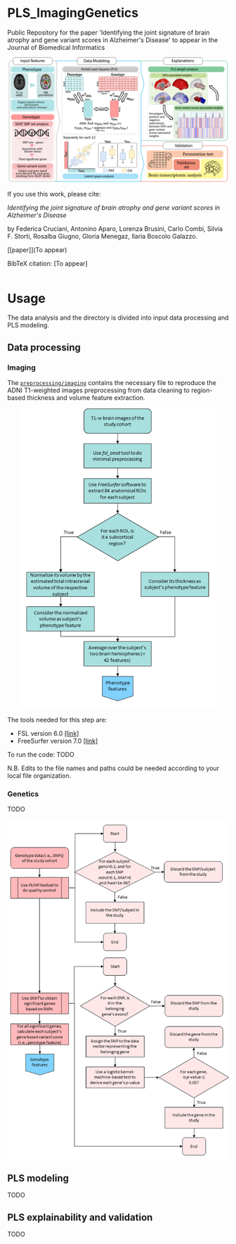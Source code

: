 # PLS_ImagingGenetics
Public Repository for the paper 'Identifying the joint signature of brain atrophy and gene variant scores in Alzheimer's Disease' to appear in the Journal of Biomedical Informatics

<p align="center">
<img src="./images/Pipeline.png" width="748">
</p>
  
If you use this work, please cite:

*Identifying the joint signature of brain atrophy and gene variant scores in Alzheimer's Disease*

by Federica Cruciani, Antonino Aparo, Lorenza Brusini, Carlo Combi, Silvia F. Storti, Rosalba Giugno, Gloria Menegaz, Ilaria Boscolo Galazzo.

[[paper]](To appear)

BibTeX citation: [To appear]
```bibtex
```

# Usage

The data analysis and the directory is divided into input data processing and PLS modeling.  

## Data processing
### Imaging
The [`preprocessing/imaging`](https://github.com/fcrucian/PLS_ImagingGenetics/tree/main/preprocessing) contains the necessary file to reproduce the ADNI T1-weighted images preprocessing from data cleaning to region-based thickness and volume feature extraction.

<p align="center">
<img src="./images/workflow_T1.png" width="448">
</p>

The tools needed for this step are:
* FSL version 6.0 [[link]](https://fsl.fmrib.ox.ac.uk/fsl/fslwiki)
* FreeSurfer version 7.0 [[link]](https://surfer.nmr.mgh.harvard.edu/)

To run the code:
TODO


N.B. Edits to the file names and paths could be needed according to your local file organization.

### Genetics
TODO

<p align="center">
<img src="./images/workflow_gen.png" width="648">
</p>

## PLS modeling
TODO

## PLS explainability and validation

TODO




